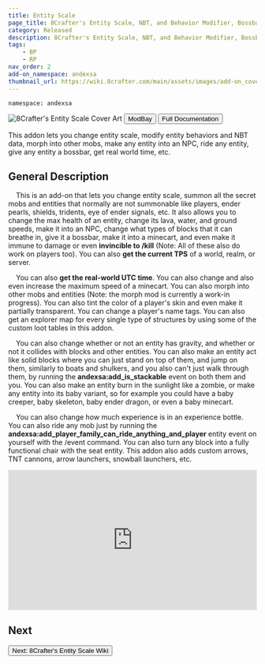 ```yaml
---
title: Entity Scale
page_title: 8Crafter's Entity Scale, NBT, and Behavior Modifier, Bossbar, and Morph Addon
category: Released
description: 8Crafter's Entity Scale, NBT, and Behavior Modifier, Bossbar, and Morph Addon
tags:
    - BP
    - RP
nav_order: 2
add-on_namespace: andexsa
thumbnail_url: https://wiki.8crafter.com/main/assets/images/add-on_cover_art/andexsa.png
---
```


<code>namespace: andexsa</code>

<img src="/assets/images/add-on_cover_art/andexsa.png" alt="8Crafter's Entity Scale Cover Art" title="8Crafter's Entity Scale Cover Art">

<Button link="https://modbay.org/mods/1218-8crafters-entity-scale-and-morph-addon.html">
    ModBay
</Button>
<Button link="/8Crafter-Wiki/andexsa/" target="_self">
    Full Documentation
</Button>

This addon lets you change entity scale, modify entity behaviors and NBT data, morph into other mobs, make any entity into an NPC, ride any entity, give any entity a bossbar, get real world time, etc.

## General Description

&nbsp;&nbsp;&nbsp;&nbsp;This is an add-on that lets you change entity scale, summon all the secret mobs and entities that normally are not summonable like players, ender pearls, shields, tridents, eye of ender signals, etc. It also allows you to change the max health of an entity, change its lava, water, and ground speeds, make it into an NPC, change what types of blocks that it can breathe in, give it a bossbar, make it into a minecart, and even make it immune to damage or even **invincible to /kill** (Note: All of these also do work on players too). You can also **get the current TPS** of a world, realm, or server.

&nbsp;&nbsp;&nbsp;&nbsp;You can also **get the real-world UTC time**. You can also change and also even increase the maximum speed of a minecart. You can also morph into other mobs and entities (Note: the morph mod is currently a work-in progress). You can also tint the color of a player's skin and even make it partially transparent. You can change a player's name tags. You can also get an explorer map for every single type of structures by using some of the custom loot tables in this addon.

&nbsp;&nbsp;&nbsp;&nbsp;You can also change whether or not an entity has gravity, and whether or not it collides with blocks and other entities. You can also make an entity act like solid blocks where you can just stand on top of them, and jump on them, similarly to boats and shulkers, and you also can't just walk through them, by running the **andexsa:add_is_stackable** event on both them and you. You can also make an entity burn in the sunlight like a zombie, or make any entity into its baby variant, so for example you could have a baby creeper, baby skeleton, baby ender dragon, or even a baby minecart.

&nbsp;&nbsp;&nbsp;&nbsp;You can also change how much experience is in an experience bottle. You can also ride any mob just by running the **andexsa:add_player_family_can_ride_anything_and_player** entity event on yourself with the /event command. You can also turn any block into a fully functional chair with the seat entity. This addon also adds custom arrows, TNT cannons, arrow launchers, snowball launchers, etc.

<style>
    .video-container {
  position: relative;
  padding-bottom: 56.25%; /* 16:9 */
  height: 0;
}
.video-container iframe {
  position: absolute;
  top: 0;
  left: 0;
  width: 100%;
  height: 100%;
}
</style>

<div class="video-container">
    <iframe
        src="https://www.youtube.com/watch?v=mdoD4Ugt-4w"
        title="8Crafter's Entity Scale, NBT, and Behavior Modifier, Bossbar, and Morph Addon: Main Features [1/8]""
        frameborder="0"
        allowfullscreen
        allow="accelerometer; autoplay; clipboard-write; encrypted-media; gyroscope; picture-in-picture"
        style="width: 100%; height: 100%"
    ></iframe>
</div>

## Next

<!-- :::tip What you have learned

-   [x] Add-ons modify Minecraft content or add their own
-   [x] Add-ons are written in json
-   [x] An add-on is split into the **Resource Pack** and the **Behavior Pack**: - Resource Packs contain Textures, Sounds, ... and control how the game looks - Behavior Packs contain entity-files, crafting recipes, ... and control the logic of your game

::: -->

<Button link="/8Crafter-Wiki/andexsa/" target="_self">
    Next: 8Crafter's Entity Scale Wiki
</Button>
